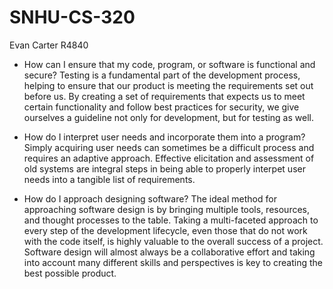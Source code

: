 # SNHU-CS-320

Evan Carter R4840

- How can I ensure that my code, program, or software is functional and secure?
Testing is a fundamental part of the development process, helping to ensure that our product is meeting the requirements set out before us. By creating a set of requirements that expects us to meet certain functionality and follow best practices for security, we give ourselves a guideline not only for development, but for testing as well. 

- How do I interpret user needs and incorporate them into a program?
Simply acquiring user needs can sometimes be a difficult process and requires an adaptive approach. Effective elicitation and assessment of old systems are integral steps in being able to properly interpet user needs into a tangible list of requirements.  

- How do I approach designing software?
The ideal method for approaching software design is by bringing multiple tools, resources, and thought processes to the table. Taking a multi-faceted approach to every step of the development lifecycle, even those that do not work with the code itself, is highly valuable to the overall success of a project. Software design will almost always be a collaborative effort and taking into account many different skills and perspectives is key to creating the best possible product.
